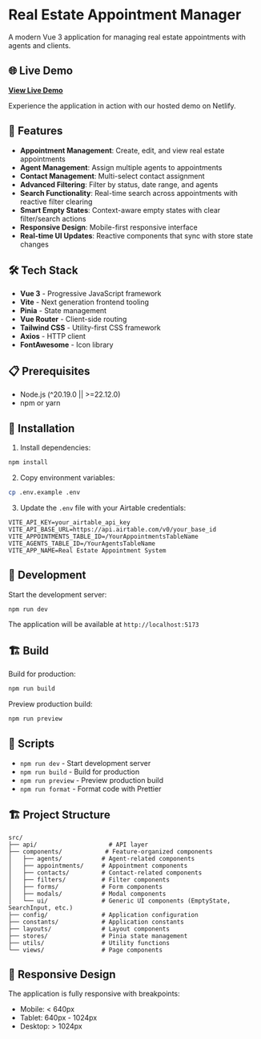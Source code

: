 # Real Estate Appointment Manager

A modern Vue 3 application for managing real estate appointments with agents and clients.

## 🌐 Live Demo

**[View Live Demo](https://real-estate-appointment-system.netlify.app/)**

Experience the application in action with our hosted demo on Netlify.

## 🚀 Features

- **Appointment Management**: Create, edit, and view real estate appointments
- **Agent Management**: Assign multiple agents to appointments
- **Contact Management**: Multi-select contact assignment
- **Advanced Filtering**: Filter by status, date range, and agents
- **Search Functionality**: Real-time search across appointments with reactive filter clearing
- **Smart Empty States**: Context-aware empty states with clear filter/search actions
- **Responsive Design**: Mobile-first responsive interface
- **Real-time UI Updates**: Reactive components that sync with store state changes

## 🛠️ Tech Stack

- **Vue 3** - Progressive JavaScript framework
- **Vite** - Next generation frontend tooling
- **Pinia** - State management
- **Vue Router** - Client-side routing
- **Tailwind CSS** - Utility-first CSS framework
- **Axios** - HTTP client
- **FontAwesome** - Icon library

## 📋 Prerequisites

- Node.js (^20.19.0 || >=22.12.0)
- npm or yarn

## 🔧 Installation

1. Install dependencies:

```bash
npm install
```

2. Copy environment variables:

```bash
cp .env.example .env
```

3. Update the `.env` file with your Airtable credentials:

```env
VITE_API_KEY=your_airtable_api_key
VITE_API_BASE_URL=https://api.airtable.com/v0/your_base_id
VITE_APPOINTMENTS_TABLE_ID=/YourAppointmentsTableName
VITE_AGENTS_TABLE_ID=/YourAgentsTableName
VITE_APP_NAME=Real Estate Appointment System
```

## 🚀 Development

Start the development server:

```bash
npm run dev
```

The application will be available at `http://localhost:5173`

## 🏗️ Build

Build for production:

```bash
npm run build
```

Preview production build:

```bash
npm run preview
```

## 📝 Scripts

- `npm run dev` - Start development server
- `npm run build` - Build for production
- `npm run preview` - Preview production build
- `npm run format` - Format code with Prettier

## 🏗️ Project Structure

```
src/
├── api/                    # API layer
├── components/            # Feature-organized components
│   ├── agents/           # Agent-related components
│   ├── appointments/     # Appointment components
│   ├── contacts/         # Contact-related components
│   ├── filters/          # Filter components
│   ├── forms/            # Form components
│   ├── modals/           # Modal components
│   └── ui/               # Generic UI components (EmptyState, SearchInput, etc.)
├── config/               # Application configuration
├── constants/            # Application constants
├── layouts/              # Layout components
├── stores/               # Pinia state management
├── utils/                # Utility functions
└── views/                # Page components
```

## 📱 Responsive Design

The application is fully responsive with breakpoints:

- Mobile: < 640px
- Tablet: 640px - 1024px
- Desktop: > 1024px
